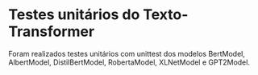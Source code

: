 # Testes unitários do Texto-Transformer

Foram realizados testes unitários com unittest dos modelos BertModel, AlbertModel, DistilBertModel, RobertaModel, XLNetModel e GPT2Model.
